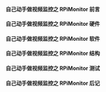 #### 自己动手做视频监控之 RPiMonitor 前言 ####
#### 自己动手做视频监控之 RPiMonitor 硬件 ####
#### 自己动手做视频监控之 RPiMonitor 软件 ####
#### 自己动手做视频监控之 RPiMonitor 结构 ####
#### 自己动手做视频监控之 RPiMonitor 测试 ####
#### 自己动手做视频监控之 RPiMonitor 后记 ####
